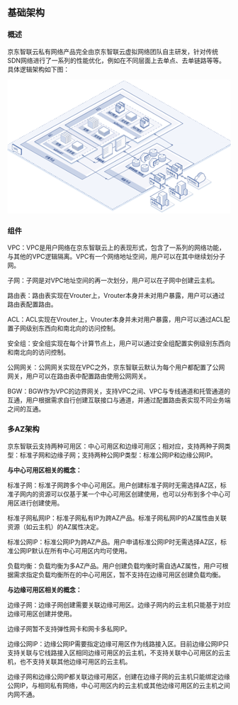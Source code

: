 ## 基础架构 

### 概述

京东智联云私有网络产品完全由京东智联云虚拟网络团队自主研发，针对传统SDN网络进行了一系列的性能优化，例如在不同层面上去单点、去单链路等等。具体逻辑架构如下图： 

![](/image/Networking/Virtual-Private-Cloud/Basic-Infrastructure.png)



### 组件

VPC：VPC是用户网络在京东智联云上的表现形式，包含了一系列的网络功能，与其他的VPC逻辑隔离。VPC有一个网络地址空间，用户可以在其中继续划分子网。

子网：子网是对VPC地址空间的再一次划分，用户可以在子网中创建云主机。

路由表：路由表实现在Vrouter上，Vrouter本身并未对用户暴露，用户可以通过路由表配置路由。

ACL：ACL实现在Vrouter上，Vrouter本身并未对用户暴露，用户可以通过ACL配置子网级别东西向和南北向的访问控制。

安全组：安全组实现在每个计算节点上，用户可以通过安全组配置实例级别东西向和南北向的访问控制。

公网网关：公网网关实现在VPC之外，京东智联云默认为每个用户都配置了公网网关，用户可以在路由表中配置路由使用公网网关。

BGW：BGW作为VPC的边界网关，支持VPC之间、VPC与专线通道和托管通道的互通，用户根据需求自行创建互联接口与通道，并通过配置路由表实现不同业务端之间的互通。



### 多AZ架构

京东智联云支持两种可用区：中心可用区和边缘可用区；相对应，支持两种子网类型：标准子网和边缘子网；支持两种公网IP类型：标准公网IP和边缘公网IP。

**与中心可用区相关的概念：**

标准子网：标准子网跨多个中心可用区。用户创建标准子网时无需选择AZ区，标准子网内的资源可以仅基于某一个中心可用区创建使用，也可以分布到多个中心可用区进行创建使用。

标准子网私网IP：标准子网私有IP为跨AZ产品。标准子网私网IP的AZ属性由关联资源（如云主机）的AZ属性决定。

标准公网IP：标准公网IP为跨AZ产品。用户申请标准公网IP时无需选择AZ区，标准公网IP默认在所有中心可用区内均可使用。

负载均衡：负载均衡为多AZ产品。用户创建负载均衡时需自选AZ属性，用户可根据需求指定负载均衡所在的中心可用区，暂不支持在边缘可用区创建负载均衡。

**与边缘可用区相关的概念：**

边缘子网：边缘子网创建需要关联边缘可用区。边缘子网内的云主机只能基于对应边缘可用区创建并使用。

边缘子网暂不支持弹性网卡和网卡多私网IP。

边缘公网IP：边缘公网IP需要指定边缘可用区作为线路接入区。目前边缘公网IP只支持关联与它线路接入区相同边缘可用区的云主机，不支持关联中心可用区的云主机，也不支持关联其他边缘可用区的云主机。

边缘子网和边缘公网IP都关联边缘可用区，创建在边缘子网的云主机只能绑定边缘公网IP，与相同私有网络，中心可用区内的云主机或其他边缘可用区的云主机之间内网不通。